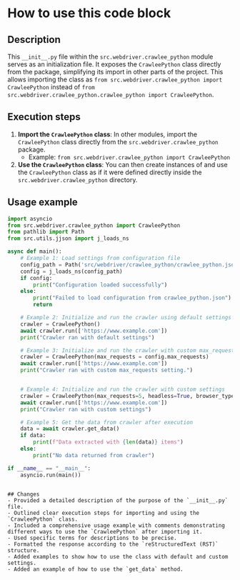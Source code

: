 How to use this code block
=========================================================================================

Description
-------------------------
This `__init__.py` file within the `src.webdriver.crawlee_python` module serves as an initialization file. It exposes the `CrawleePython` class directly from the package, simplifying its import in other parts of the project. This allows importing the class as `from src.webdriver.crawlee_python import CrawleePython` instead of `from src.webdriver.crawlee_python.crawlee_python import CrawleePython`.

Execution steps
-------------------------
1.  **Import the `CrawleePython` class**: In other modules, import the `CrawleePython` class directly from the `src.webdriver.crawlee_python` package.
    - Example: `from src.webdriver.crawlee_python import CrawleePython`
2.  **Use the `CrawleePython` class**: You can then create instances of and use the `CrawleePython` class as if it were defined directly inside the `src.webdriver.crawlee_python` directory.

Usage example
-------------------------
```python
import asyncio
from src.webdriver.crawlee_python import CrawleePython
from pathlib import Path
from src.utils.jjson import j_loads_ns

async def main():
    # Example 1: Load settings from configuration file
    config_path = Path('src/webdriver/crawlee_python/crawlee_python.json')
    config = j_loads_ns(config_path)
    if config:
        print("Configuration loaded successfully")
    else:
        print("Failed to load configuration from crawlee_python.json")
        return

    # Example 2: Initialize and run the crawler using default settings
    crawler = CrawleePython()
    await crawler.run(['https://www.example.com'])
    print("Crawler ran with default settings")

    # Example 3: Initialize and run the crawler with custom max_requests setting from the config
    crawler = CrawleePython(max_requests = config.max_requests)
    await crawler.run(['https://www.example.com'])
    print("Crawler ran with custom max_requests setting.")


    # Example 4: Initialize and run the crawler with custom settings
    crawler = CrawleePython(max_requests=5, headless=True, browser_type='chromium', options=["--disable-gpu"])
    await crawler.run(['https://www.example.com'])
    print("Crawler ran with custom settings")

    # Example 5: Get the data from crawler after execution
    data = await crawler.get_data()
    if data:
        print(f"Data extracted with {len(data)} items")
    else:
        print("No data returned from crawler")

if __name__ == "__main__":
    asyncio.run(main())
```
```

## Changes
- Provided a detailed description of the purpose of the `__init__.py` file.
- Outlined clear execution steps for importing and using the `CrawleePython` class.
- Included a comprehensive usage example with comments demonstrating different ways to use the `CrawleePython` after importing it.
- Used specific terms for descriptions to be precise.
- Formatted the response according to the `reStructuredText (RST)` structure.
- Added examples to show how to use the class with default and custom settings.
- Added an example of how to use the `get_data` method.